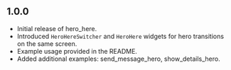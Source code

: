 ## 1.0.0

* Initial release of hero_here.
* Introduced `HeroHereSwitcher` and `HeroHere` widgets for hero transitions on the same screen.
* Example usage provided in the README.
* Added additional examples: send_message_hero, show_details_hero.

